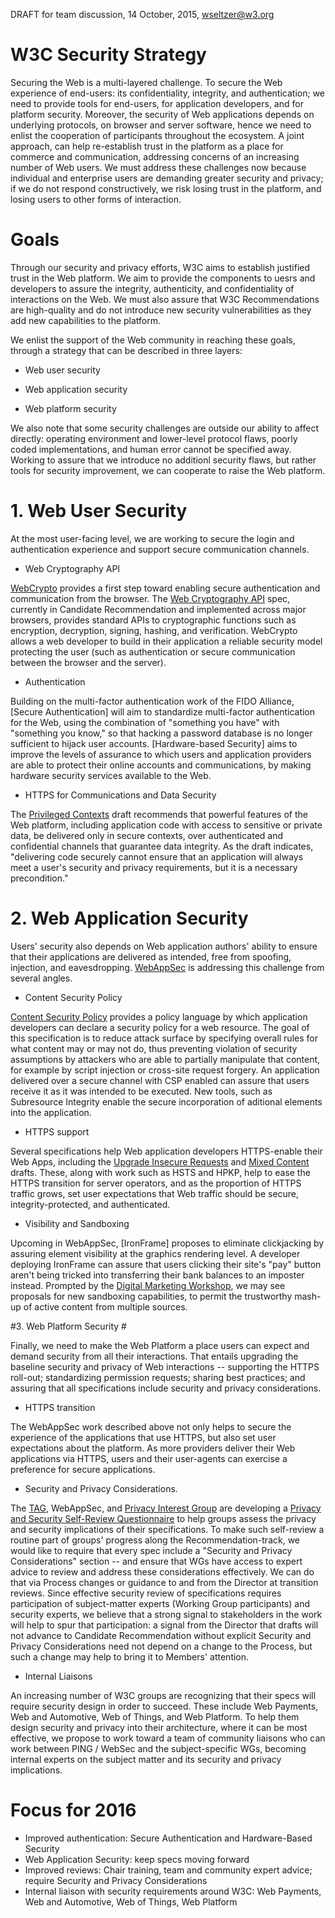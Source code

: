 DRAFT for team discussion, 14 October, 2015, wseltzer@w3.org 

# W3C Security Strategy #

Securing the Web is a multi-layered challenge. To secure the Web
experience of end-users: its confidentiality, integrity, and
authentication; we need to provide tools for end-users, for
application developers, and for platform security. Moreover, the
security of Web applications depends on underlying protocols, on
browser and server software, hence we need to enlist the cooperation
of participants throughout the ecosystem. A joint approach, can help
re-establish trust in the platform as a place for commerce and
communication, addressing concerns of an increasing number of Web
users. We must address these challenges now because individual and
enterprise users are demanding greater security and privacy; if we do
not respond constructively, we risk losing trust in the platform, and
losing users to other forms of interaction.

# Goals

Through our security and privacy efforts, W3C aims to establish
justified trust in the Web platform. We aim to provide the components
to uesrs and developers to assure the integrity, authenticity, and
confidentiality of interactions on the Web. We must also assure that
W3C Recommendations are high-quality and do not introduce new security
vulnerabilities as they add new capabilities to the platform. 

We enlist the support of the Web community in reaching these goals,
through a strategy that can be described in three layers:

- Web user security

- Web application security

- Web platform security

We also note that some security challenges are outside our ability to
affect directly: operating environment and lower-level protocol flaws,
poorly coded implementations, and human error cannot be specified
away. Working to assure that we introduce no additionl security flaws,
but rather tools for security improvement, we can cooperate to raise
the Web platform.

# 1. Web User Security #

At the most user-facing level, we are working to secure the login and
authentication experience and support secure communication channels. 

* Web Cryptography API

[WebCrypto](http://www.w3.org/2012/webcrypto/) provides a first step
toward enabling secure authentication and communication from the
browser. The
[Web Cryptography API](http://www.w3.org/TR/WebCryptoAPI/) spec,
currently in Candidate Recommendation and implemented across major
browsers, provides standard APIs to cryptographic functions such as
encryption, decryption, signing, hashing, and verification. WebCrypto
allows a web developer to build in their application a reliable
security model protecting the user (such as authentication or secure
communication between the browser and the server).


* Authentication

Building on the multi-factor authentication work of the
FIDO Alliance, [Secure Authentication] will aim to standardize
multi-factor authentication for the Web, using the combination of
"something you have" with "something you know," so that hacking a
password database is no longer sufficient to hijack user
accounts. [Hardware-based Security] aims to improve the levels of
assurance to which users and application providers are able to protect
their online accounts and communications, by making hardware security services available to the Web.

* HTTPS for Communications and Data Security

The [Privileged Contexts](http://www.w3.org/TR/powerful-features/)
draft recommends that powerful features of the Web platform, including
application code with access to sensitive or private data, be
delivered only in secure contexts, over authenticated and confidential
channels that guarantee data integrity. As the draft indicates,
"delivering code securely cannot ensure that an application will
always meet a user's security and privacy requirements, but it is a
necessary precondition."


# 2. Web Application Security #

Users' security also depends on Web application authors' ability to
ensure that their applications are delivered as intended, free from
spoofing, injection, and
eavesdropping. [WebAppSec](http://www.w3.org/2011/webappsec/) is
addressing this challenge from several angles.

* Content Security Policy

[Content Security Policy](http://www.w3.org/TR/CSP/) provides a policy
language by which application developers can declare a security policy
for a web resource. The goal of this specification is to reduce attack
surface by specifying overall rules for what content may or may not
do, thus preventing violation of security assumptions by attackers who
are able to partially manipulate that content, for example by script
injection or cross-site request forgery. An application delivered over
a secure channel with CSP enabled can assure that users receive it as
it was intended to be executed. New tools, such as Subresource
Integrity enable the secure incorporation of aditional elements into
the application.


* HTTPS support

Several specifications help Web application developers HTTPS-enable
their Web Apps, including the
[Upgrade Insecure Requests](http://www.w3.org/TR/upgrade-insecure-requests/)
and [Mixed Content](http://www.w3.org/TR/mixed-content/)
drafts. These, along with work such as HSTS and HPKP, help to ease the
HTTPS transition for server operators, and as the proportion of HTTPS
traffic grows, set user expectations that Web traffic should be
secure, integrity-protected, and authenticated.

* Visibility and Sandboxing

Upcoming in WebAppSec, [IronFrame] proposes to eliminate clickjacking
by assuring element visibility at the graphics rendering level. A
developer deploying IronFrame can assure that users clicking their
site's "pay" button aren't being tricked into transferring their bank
balances to an imposter instead. Prompted by the
[Digital Marketing Workshop](https://www.w3.org/2015/digital-marketing-workshop/agenda.html),
we may see proposals for new sandboxing capabilities, to permit the
trustworthy mash-up of active content from multiple sources.

#3. Web Platform Security #

Finally, we need to make the Web Platform a place users can expect and
demand security from all their interactions. That entails upgrading
the baseline security and privacy of Web interactions -- supporting
the HTTPS roll-out; standardizing permission requests; sharing best
practices; and assuring that all specifications include security and
privacy considerations.

* HTTPS transition

The WebAppSec work described above not only helps to secure the
experience of the applications that use HTTPS, but also set user
expectations about the platform. As more providers deliver their Web
applications via HTTPS, users and their user-agents can exercise a
preference for secure applications.

* Security and Privacy Considerations.

The [TAG](https://tag.w3.org/), WebAppSec, and
[Privacy Interest Group](http://www.w3.org/Privacy/) are developing a
[Privacy and Security Self-Review Questionnaire](https://w3ctag.github.io/security-questionnaire/)
to help groups assess the privacy and security implications of their
specifications. To make such self-review a routine part of groups'
progress along the Recommendation-track, we would like to require that
every spec include a "Security and Privacy Considerations" section --
and ensure that WGs have access to expert advice to review and address
these considerations effectively. We can do that via Process changes
or guidance to and from the Director at transition reviews. Since
effective security review of specifications requires participation of
subject-matter experts (Working Group participants) and security
experts, we believe that a strong signal to stakeholders in the work
will help to spur that participation: a signal from the Director that
drafts will not advance to Candidate Recommendation without explicit
Security and Privacy Considerations need not depend on a change to the
Process, but such a change may help to bring it to Members' attention.

* Internal Liaisons

An increasing number of W3C groups are recognizing that their specs
will require security design in order to succeed. These include Web
Payments, Web and Automotive, Web of Things, and Web Platform. To help
them design security and privacy into their architecture, where it can
be most effective, we propose to work toward a team of community
liaisons who can work between PING / WebSec and the subject-specific
WGs, becoming internal experts on the subject matter and its security
and privacy implications. 


# Focus for 2016 #

* Improved authentication: Secure Authentication and Hardware-Based
  Security
* Web Application Security: keep specs moving forward
* Improved reviews: Chair training, team and community expert advice;
  require Security and Privacy Considerations
* Internal liaison with security requirements around W3C: Web
  Payments, Web and Automotive, Web of Things, Web Platform

